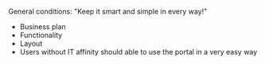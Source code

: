 General conditions:
"Keep it smart and simple in every way!"
- Business plan
- Functionality
- Layout
- Users without IT affinity should able to use the portal in a very easy way
